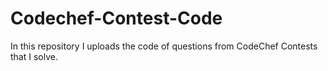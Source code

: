 # Codechef-Contest-Code
In this repository I uploads the code of questions from CodeChef Contests that I solve.
